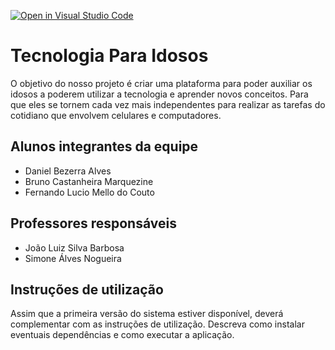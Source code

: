 [![Open in Visual Studio Code](https://classroom.github.com/assets/open-in-vscode-c66648af7eb3fe8bc4f294546bfd86ef473780cde1dea487d3c4ff354943c9ae.svg)](https://classroom.github.com/online_ide?assignment_repo_id=7621314&assignment_repo_type=AssignmentRepo)
# Tecnologia Para Idosos
O objetivo do nosso projeto é criar uma plataforma para poder auxiliar os idosos a poderem utilizar a tecnologia e aprender novos conceitos. Para que eles se tornem cada vez mais independentes para realizar as tarefas do cotidiano que envolvem celulares e computadores.

## Alunos integrantes da equipe

* Daniel Bezerra Alves
* Bruno Castanheira Marquezine
* Fernando Lucio Mello do Couto


## Professores responsáveis

* João Luiz Silva Barbosa
* Simone Álves Nogueira

## Instruções de utilização

Assim que a primeira versão do sistema estiver disponível, deverá complementar com as instruções de utilização. Descreva como instalar eventuais dependências e como executar a aplicação.
